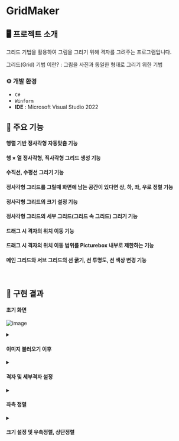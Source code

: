 # GridMaker


## 🖥️ 프로젝트 소개
그리드 기법을 활용하여 그림을 그리기 위해 격자를 그려주는 프로그램입니다.

그리드(Grid) 기법 이란? : 그림을 사진과 동일한 형태로 그리기 위한 기법
<br>

### ⚙️ 개발 환경
- `C#`
- `Winform`
- **IDE** : Microsoft Visual Studio 2022 

## 📌 주요 기능
#### 행렬 기반 정사각형 자동맞춤 기능
#### 행 × 열 정사각형, 직사각형 그리드 생성 기능
#### 수직선, 수평선 그리기 기능
#### 정사각형 그리드를 그릴때 화면에 남는 공간이 있다면 상, 하, 좌, 우로 정렬 기능
#### 정사각형 그리드의 크기 설정 기능
#### 정사각형 그리드의 세부 그리드(그리드 속 그리드) 그리기 기능
#### 드래그 시 격자의 위치 이동 기능
#### 드래그 시 격자의 위치 이동 범위를 Picturebox 내부로 제한하는 기능
#### 메인 그리드와 서브 그리드의 선 굵기, 선 투명도, 선 색상 변경 기능
<br>


## 🚩 구현 결과

#### 초기 화면


![image](https://github.com/MegaZizon/GridMaker/assets/105596059/ac8320e2-2adc-4d4f-aee7-8235fa9dd319)



<details><summary><h4>이미지 불러오기 이후</h4> </summary>

<!-- summary 아래 한칸 공백 두어야함 -->

![image](https://github.com/MegaZizon/GridMaker/assets/105596059/893f3b62-f703-4db8-ad1c-aae785562585)

</details>

<details><summary><h4>격자 및 세부격자 설정</h4> </summary>

<!-- summary 아래 한칸 공백 두어야함 -->

![image](https://github.com/MegaZizon/GridMaker/assets/105596059/46cea258-1076-4aa2-9ef3-335a680e0de7)

</details>

<details><summary><h4>좌측 정렬</h4> </summary>

<!-- summary 아래 한칸 공백 두어야함 -->

![image](https://github.com/MegaZizon/GridMaker/assets/105596059/10c797f8-3baf-4980-bf7d-70533e7dc5ad)

</details>

<details><summary><h4>크기 설정 및 우측정렬, 상단정렬</h4> </summary>

<!-- summary 아래 한칸 공백 두어야함 -->

![image](https://github.com/MegaZizon/GridMaker/assets/105596059/b96f8245-1132-4be6-9be1-e1198f1f8057)

</details>
